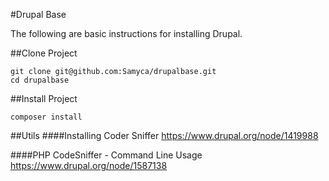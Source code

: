 #Drupal Base

The following are basic instructions for installing Drupal.

##Clone Project

```
git clone git@github.com:Samyca/drupalbase.git
cd drupalbase
```

##Install Project

```
composer install
```

##Utils
####Installing Coder Sniffer
https://www.drupal.org/node/1419988

####PHP CodeSniffer - Command Line Usage
https://www.drupal.org/node/1587138


